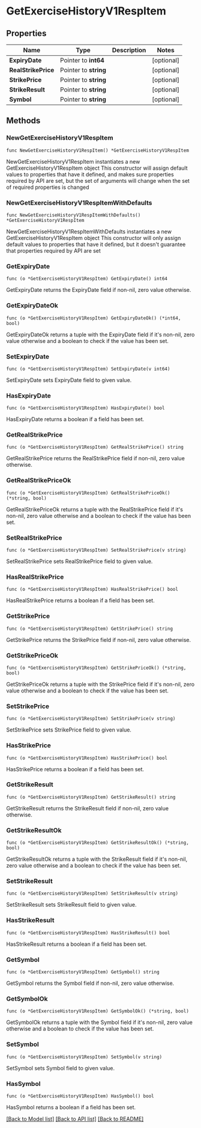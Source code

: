 # GetExerciseHistoryV1RespItem

## Properties

Name | Type | Description | Notes
------------ | ------------- | ------------- | -------------
**ExpiryDate** | Pointer to **int64** |  | [optional] 
**RealStrikePrice** | Pointer to **string** |  | [optional] 
**StrikePrice** | Pointer to **string** |  | [optional] 
**StrikeResult** | Pointer to **string** |  | [optional] 
**Symbol** | Pointer to **string** |  | [optional] 

## Methods

### NewGetExerciseHistoryV1RespItem

`func NewGetExerciseHistoryV1RespItem() *GetExerciseHistoryV1RespItem`

NewGetExerciseHistoryV1RespItem instantiates a new GetExerciseHistoryV1RespItem object
This constructor will assign default values to properties that have it defined,
and makes sure properties required by API are set, but the set of arguments
will change when the set of required properties is changed

### NewGetExerciseHistoryV1RespItemWithDefaults

`func NewGetExerciseHistoryV1RespItemWithDefaults() *GetExerciseHistoryV1RespItem`

NewGetExerciseHistoryV1RespItemWithDefaults instantiates a new GetExerciseHistoryV1RespItem object
This constructor will only assign default values to properties that have it defined,
but it doesn't guarantee that properties required by API are set

### GetExpiryDate

`func (o *GetExerciseHistoryV1RespItem) GetExpiryDate() int64`

GetExpiryDate returns the ExpiryDate field if non-nil, zero value otherwise.

### GetExpiryDateOk

`func (o *GetExerciseHistoryV1RespItem) GetExpiryDateOk() (*int64, bool)`

GetExpiryDateOk returns a tuple with the ExpiryDate field if it's non-nil, zero value otherwise
and a boolean to check if the value has been set.

### SetExpiryDate

`func (o *GetExerciseHistoryV1RespItem) SetExpiryDate(v int64)`

SetExpiryDate sets ExpiryDate field to given value.

### HasExpiryDate

`func (o *GetExerciseHistoryV1RespItem) HasExpiryDate() bool`

HasExpiryDate returns a boolean if a field has been set.

### GetRealStrikePrice

`func (o *GetExerciseHistoryV1RespItem) GetRealStrikePrice() string`

GetRealStrikePrice returns the RealStrikePrice field if non-nil, zero value otherwise.

### GetRealStrikePriceOk

`func (o *GetExerciseHistoryV1RespItem) GetRealStrikePriceOk() (*string, bool)`

GetRealStrikePriceOk returns a tuple with the RealStrikePrice field if it's non-nil, zero value otherwise
and a boolean to check if the value has been set.

### SetRealStrikePrice

`func (o *GetExerciseHistoryV1RespItem) SetRealStrikePrice(v string)`

SetRealStrikePrice sets RealStrikePrice field to given value.

### HasRealStrikePrice

`func (o *GetExerciseHistoryV1RespItem) HasRealStrikePrice() bool`

HasRealStrikePrice returns a boolean if a field has been set.

### GetStrikePrice

`func (o *GetExerciseHistoryV1RespItem) GetStrikePrice() string`

GetStrikePrice returns the StrikePrice field if non-nil, zero value otherwise.

### GetStrikePriceOk

`func (o *GetExerciseHistoryV1RespItem) GetStrikePriceOk() (*string, bool)`

GetStrikePriceOk returns a tuple with the StrikePrice field if it's non-nil, zero value otherwise
and a boolean to check if the value has been set.

### SetStrikePrice

`func (o *GetExerciseHistoryV1RespItem) SetStrikePrice(v string)`

SetStrikePrice sets StrikePrice field to given value.

### HasStrikePrice

`func (o *GetExerciseHistoryV1RespItem) HasStrikePrice() bool`

HasStrikePrice returns a boolean if a field has been set.

### GetStrikeResult

`func (o *GetExerciseHistoryV1RespItem) GetStrikeResult() string`

GetStrikeResult returns the StrikeResult field if non-nil, zero value otherwise.

### GetStrikeResultOk

`func (o *GetExerciseHistoryV1RespItem) GetStrikeResultOk() (*string, bool)`

GetStrikeResultOk returns a tuple with the StrikeResult field if it's non-nil, zero value otherwise
and a boolean to check if the value has been set.

### SetStrikeResult

`func (o *GetExerciseHistoryV1RespItem) SetStrikeResult(v string)`

SetStrikeResult sets StrikeResult field to given value.

### HasStrikeResult

`func (o *GetExerciseHistoryV1RespItem) HasStrikeResult() bool`

HasStrikeResult returns a boolean if a field has been set.

### GetSymbol

`func (o *GetExerciseHistoryV1RespItem) GetSymbol() string`

GetSymbol returns the Symbol field if non-nil, zero value otherwise.

### GetSymbolOk

`func (o *GetExerciseHistoryV1RespItem) GetSymbolOk() (*string, bool)`

GetSymbolOk returns a tuple with the Symbol field if it's non-nil, zero value otherwise
and a boolean to check if the value has been set.

### SetSymbol

`func (o *GetExerciseHistoryV1RespItem) SetSymbol(v string)`

SetSymbol sets Symbol field to given value.

### HasSymbol

`func (o *GetExerciseHistoryV1RespItem) HasSymbol() bool`

HasSymbol returns a boolean if a field has been set.


[[Back to Model list]](../README.md#documentation-for-models) [[Back to API list]](../README.md#documentation-for-api-endpoints) [[Back to README]](../README.md)



